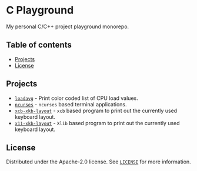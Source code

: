 # C Playground

My personal C/C++ project playground monorepo.

## Table of contents

- [Projects](#projects)
- [License](#license)

## Projects

- [`loadavg`](loadavg/) - Print color coded list of CPU load values.
- [`ncurses`](ncurses/) - `ncurses` based terminal applications.
- [`xcb-xkb-layout`](xcb-xkb-layout/) - `xcb` based program to print out the
                                        currently used keyboard layout.
- [`x11-xkb-layout`](x11-xkb-layout/) - `Xlib` based program to print out the
                                        currently used keyboard layout.

## License

Distributed under the Apache-2.0 license. See [`LICENSE`](LICENSE) for more
information.
